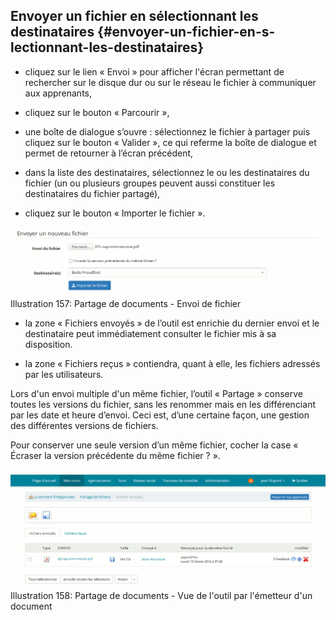 ## Envoyer un fichier en sélectionnant les destinataires {#envoyer-un-fichier-en-s-lectionnant-les-destinataires}

*   cliquez sur le lien « Envoi » pour afficher l&#039;écran permettant de rechercher sur le disque dur ou sur le réseau le fichier à communiquer aux apprenants,

*   cliquez sur le bouton « Parcourir »,

*   une boîte de dialogue s’ouvre : sélectionnez le fichier à partager puis cliquez sur le bouton « Valider », ce qui referme la boîte de dialogue et permet de retourner à l’écran précédent,

*   dans la liste des destinataires, sélectionnez le ou les destinataires du fichier (un ou plusieurs groupes peuvent aussi constituer les destinataires du fichier partagé),

*   cliquez sur le bouton « Importer le fichier ».

![](../assets/image233.png)Illustration 157: Partage de documents - Envoi de fichier

*   la zone « Fichiers envoyés » de l’outil est enrichie du dernier envoi et le destinataire peut immédiatement consulter le fichier mis à sa disposition.

*   la zone « Fichiers reçus » contiendra, quant à elle, les fichiers adressés par les utilisateurs.

Lors d&#039;un envoi multiple d&#039;un même fichier, l’outil « Partage » conserve toutes les versions du fichier, sans les renommer mais en les différenciant par les date et heure d’envoi. Ceci est, d’une certaine façon, une gestion des différentes versions de fichiers.

Pour conserver une seule version d’un même fichier, cocher la case « Écraser la version précédente du même fichier ? ».

![](../assets/image234.png)Illustration 158: Partage de documents - Vue de l&#039;outil par l&#039;émetteur d&#039;un document